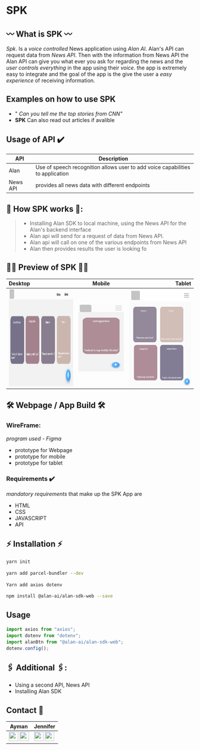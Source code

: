 # SPK

## 〰️ What is SPK 〰️

_Spk_. Is a _voice controlled_ News application using _Alan AI_. Alan's API can request data from _News API_. Then with the information from News API the Alan API can give you what ever you ask for regarding the news and the _user controls everything_ in the app using their _voice_. the app is extremely easy to integrate and the goal of the app is the give the user a _easy experience_ of receiving information.

## Examples on how to use SPK

- " _Can you tell me the top stories from CNN"_
- **SPK** Can also read out articles if avalible

## Usage of API ✔️

| API      | Description                                                                    |
| -------- | ------------------------------------------------------------------------------ |
| Alan     | Use of speech recognition allows user to add voice capabilities to application |
| News API | provides all news data with different endpoints                                |

## 📱 How SPK works 📱:

> - Installing Alan SDK to local machine, using the News API for the Alan's backend interface
> - Alan api will send for a request of data from News API.
> - Alan api will call on one of the various endpoints from News API
> - Alan then provides results the user is looking fo

## 🤳🏽 Preview of SPK 🤳🏽

| Desktop                                                     |                           Mobile                            |                                                      Tablet |
| :---------------------------------------------------------- | :---------------------------------------------------------: | ----------------------------------------------------------: |
| <img width="260" height="260" src='./Images/readme01.png'/> | <img width="180" height="180" src='./Images/readme02.png'/> | <img width="260" height="260" src='./Images/readme03.png'/> |

## 🛠 Webpage / App Build 🛠

### WireFrame:

_program used - Figma_

- prototype for Webpage
- prototype for mobile
- prototype for tablet

### Requirements ✔️

_mandatory requirements_ that make up the SPK App are

- HTML
- CSS
- JAVASCRIPT
- API

## ⚡️ Installation ⚡️

```zsh
yarn init
```

```zsh
yarn add parcel-bundler --dev
```

```zsh
Yarn add axios dotenv
```

```zsh
npm install @alan-ai/alan-sdk-web --save
```

## Usage

```javascript
import axios from "axios";
import dotenv from "dotenv";
import alanBtn from "@alan-ai/alan-sdk-web";
dotenv.config();
```

## 🖇 Additional 🖇:

- Using a second API, News API
- Installing Alan SDK

## Contact 📲

| **Ayman**                                                                                                                                                                                                                                                                                                                                                           | **Jennifer**                                                                                                                                                                                                                                                                                                                                                                 |
| ------------------------------------------------------------------------------------------------------------------------------------------------------------------------------------------------------------------------------------------------------------------------------------------------------------------------------------------------------------------- | ---------------------------------------------------------------------------------------------------------------------------------------------------------------------------------------------------------------------------------------------------------------------------------------------------------------------------------------------------------------------------- |
| <a href="https://www.linkedin.com/in/ayman-omer-b2429b1ab"><img src="https://github.com/JenniferSmith007/SPKR/blob/Developer/Images/LI-In-Bug.png" width="25px" height="25px"/></a> <a href="https://github.com/aymanjebril2"><img src="https://github.com/JenniferSmith007/SPKR/blob/Developer/Images/GitHub-Mark-120px-plus.png" width="25px" height="25px"/></a> | <a href="https://www.linkedin.com/in/jennifer-smith-14a8361b7/"><img src="https://github.com/JenniferSmith007/SPKR/blob/Developer/Images/LI-In-Bug.png" width="25px" height="25px"/></a> <a href="https://github.com/JenniferSmith007"><img src="https://github.com/JenniferSmith007/SPKR/blob/Developer/Images/GitHub-Mark-120px-plus.png" width="25px" height="25px"/></a> |
